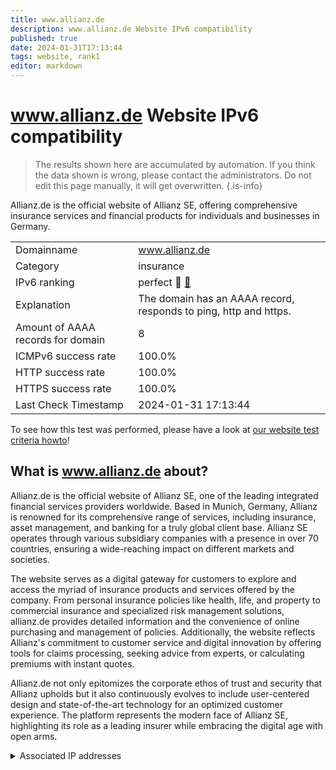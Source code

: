 ```yaml
---
title: www.allianz.de
description: www.allianz.de Website IPv6 compatibility
published: true
date: 2024-01-31T17:13:44
tags: website, rank1
editor: markdown
---
```


# www.allianz.de Website IPv6 compatibility

> The results shown here are accumulated by automation. If you think the data shown is wrong, please contact the administrators. 
> Do not edit this page manually, it will get overwritten.
{.is-info}

Allianz.de is the official website of Allianz SE, offering comprehensive insurance services and financial products for individuals and businesses in Germany.


|   |   |
| - | - |
| Domainname | www.allianz.de
| Category | insurance |
| IPv6 ranking | perfect :1st_place_medal: [🔗](/howto/ranking) |
| Explanation | The domain has an AAAA record, responds to ping, http and https. |
| Amount of AAAA records for domain | 8 |
| ICMPv6 success rate | 100.0%|
| HTTP success rate | 100.0% |
| HTTPS success rate | 100.0% |
| Last Check Timestamp | 2024-01-31 17:13:44 |

To see how this test was performed, please have a look at [our website test criteria howto](/howto/testcriteria/website)!


## What is www.allianz.de about?
Allianz.de is the official website of Allianz SE, one of the leading integrated financial services providers worldwide. Based in Munich, Germany, Allianz is renowned for its comprehensive range of services, including insurance, asset management, and banking for a truly global client base. Allianz SE operates through various subsidiary companies with a presence in over 70 countries, ensuring a wide-reaching impact on different markets and societies.

The website serves as a digital gateway for customers to explore and access the myriad of insurance products and services offered by the company. From personal insurance policies like health, life, and property to commercial insurance and specialized risk management solutions, allianz.de provides detailed information and the convenience of online purchasing and management of policies. Additionally, the website reflects Allianz's commitment to customer service and digital innovation by offering tools for claims processing, seeking advice from experts, or calculating premiums with instant quotes.

Allianz.de not only epitomizes the corporate ethos of trust and security that Allianz upholds but it also continuously evolves to include user-centered design and state-of-the-art technology for an optimized customer experience. The platform represents the modern face of Allianz SE, highlighting its role as a leading insurer while embracing the digital age with open arms.



<details>
<summary>Associated IP addresses</summary>

2600:9000:2490:de00:19:bc8b:b200:93a1

2600:9000:2490:1a00:19:bc8b:b200:93a1

2600:9000:2490:1800:19:bc8b:b200:93a1

2600:9000:2490:ae00:19:bc8b:b200:93a1

2600:9000:2490:e000:19:bc8b:b200:93a1

2600:9000:2490:7600:19:bc8b:b200:93a1

2600:9000:2490:8e00:19:bc8b:b200:93a1

2600:9000:2490:fc00:19:bc8b:b200:93a1

</details>
